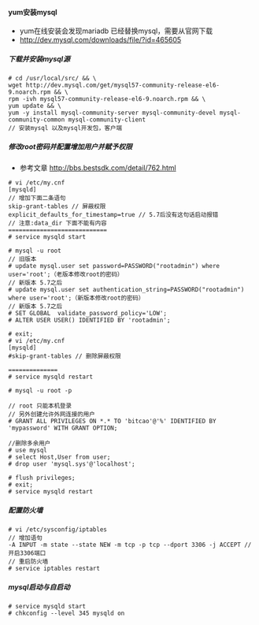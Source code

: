 #### yum安装mysql

- yum在线安装会发现mariadb 已经替换mysql，需要从官网下载
- http://dev.mysql.com/downloads/file/?id=465605

##### 下载并安装mysql源

```
# cd /usr/local/src/ && \
wget http://dev.mysql.com/get/mysql57-community-release-el6-9.noarch.rpm && \
rpm -ivh mysql57-community-release-el6-9.noarch.rpm && \ 
yum update && \
yum -y install mysql-community-server mysql-community-devel mysql-community-common mysql-community-client
// 安装mysql 以及mysql开发包，客户端
```

##### 修改root密码并配置增加用户并赋予权限
- 参考文章 http://bbs.bestsdk.com/detail/762.html
```
# vi /etc/my.cnf 
[mysqld]
// 增加下面二条语句
skip-grant-tables // 屏蔽权限
explicit_defaults_for_timestamp=true // 5.7后没有这句话启动报错
// 注意:data_dir 下面不能有内容
============================
# service mysqld start

# mysql -u root
// 旧版本
# update mysql.user set password=PASSWORD("rootadmin") where user='root';（老版本修改root的密码）
// 新版本 5.7之后
# update mysql.user set authentication_string=PASSWORD("rootadmin") where user='root';（新版本修改root的密码）
// 新版本 5.7之后
# SET GLOBAL  validate_password_policy='LOW';
# ALTER USER USER() IDENTIFIED BY 'rootadmin';

# exit;
# vi /etc/my.cnf 
[mysqld]
#skip-grant-tables // 删除屏蔽权限

==============
# service mysqld restart

# mysql -u root -p

// root 只能本机登录
// 另外创建允许外网连接的用户
# GRANT ALL PRIVILEGES ON *.* TO 'bitcao'@'%' IDENTIFIED BY 'mypassword' WITH GRANT OPTION; 

//删除多余用户
# use mysql
# select Host,User from user;
# drop user 'mysql.sys'@'localhost';

# flush privileges;
# exit; 
# service mysqld restart
```

##### 配置防火墙

```
# vi /etc/sysconfig/iptables
// 增加语句
-A INPUT -m state --state NEW -m tcp -p tcp --dport 3306 -j ACCEPT // 开启3306端口
// 重启防火墙
# service iptables restart
```

##### mysql启动与自启动

```
# service mysqld start
# chkconfig --level 345 mysqld on
```

